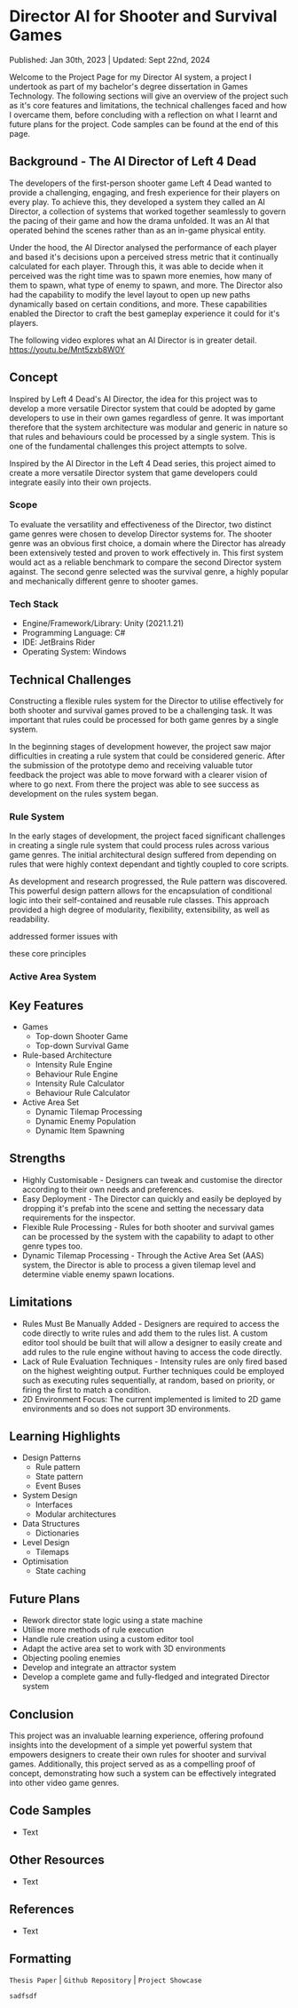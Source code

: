 
# Director AI for Shooter and Survival Games
Published: Jan 30th, 2023 | Updated: Sept 22nd, 2024

Welcome to the Project Page for my Director AI system, a project I undertook as part of my bachelor's degree 
dissertation in Games Technology. The following sections will give an overview of the project such
as it's core features and limitations, the technical challenges faced and how I overcame them, before 
concluding with a reflection on what I learnt and future plans for the project. Code samples can be found
at the end of this page.

## Background - The AI Director of Left 4 Dead
The developers of the first-person shooter game Left 4 Dead wanted to provide a challenging, engaging, and
fresh experience for their players on every play. To achieve this, they developed a system they called an 
AI Director, a collection of systems that worked together seamlessly to govern the pacing of their game and
how the drama unfolded. It was an AI that operated behind the scenes rather than as an in-game physical 
entity.

Under the hood, the AI Director analysed the performance of each player and based it's decisions upon a 
perceived stress metric that it continually calculated for each player. Through this, it was able to decide
when it perceived was the right time was to spawn more enemies, how many of them to spawn, what type of 
enemy to spawn, and more. The Director also had the capability to modify the level layout to open up new 
paths dynamically based on certain conditions, and more. These capabilities enabled the Director to craft 
the best gameplay experience it could for it's players.

The following video explores what an AI Director is in greater detail.
https://youtu.be/Mnt5zxb8W0Y

## Concept
Inspired by Left 4 Dead's AI Director, the idea for this project was to develop a more versatile Director 
system that could be adopted by game developers to use in their own games regardless of genre. It was 
important therefore that the system architecture was modular and generic in nature so that rules and 
behaviours could be processed by a single system. This is one of the fundamental challenges this project 
attempts to solve.


Inspired by the AI Director in the Left 4 Dead series, this project aimed to create a more versatile Director
system that game developers could integrate easily into their own projects.  



### Scope
To evaluate the versatility and effectiveness of the Director, two distinct game genres were chosen to
develop Director systems for. The shooter genre was an obvious first choice, a domain where the Director 
has already been extensively tested and proven to work effectively in. This first system would act as a 
reliable benchmark to compare the second Director system against. The second genre selected was the 
survival genre, a highly popular and mechanically different genre to shooter games.

### Tech Stack
- Engine/Framework/Library: Unity (2021.1.21)
- Programming Language: C#
- IDE: JetBrains Rider
- Operating System: Windows

## Technical Challenges
Constructing a flexible rules system for the Director to utilise effectively for both shooter and survival 
games proved to be a challenging task. It was important that rules could be processed for both game genres 
by a single system.

In the beginning stages of development however, the project saw major difficulties in creating a rule system
that could be considered generic. After the submission of the prototype demo and receiving valuable tutor
feedback the project was able to move forward with a clearer vision of where to go next. From there the 
project was able to see success as development on the rules system began.

### Rule System
In the early stages of development, the project faced significant challenges in creating a single rule 
system that could process rules across various game genres. The initial architectural design suffered
from depending on rules that were highly context dependant and tightly coupled to core scripts.

As development and research progressed, the Rule pattern was discovered. This powerful design pattern
allows for the encapsulation of conditional logic into their self-contained and reusable rule classes. 
This approach provided a high degree of modularity, flexibility, extensibility, as well as readability. 

addressed former issues with

these core principles 

### Active Area System


## Key Features
- Games
  - Top-down Shooter Game
  - Top-down Survival Game
- Rule-based Architecture
  - Intensity Rule Engine
  - Behaviour Rule Engine
  - Intensity Rule Calculator
  - Behaviour Rule Calculator
- Active Area Set
  - Dynamic Tilemap Processing
  - Dynamic Enemy Population
  - Dynamic Item Spawning

## Strengths
- Highly Customisable - Designers can tweak and customise the director according to their own needs and
 preferences.
- Easy Deployment - The Director can quickly and easily be deployed by dropping it's prefab into the scene
and setting the necessary data requirements for the inspector.
- Flexible Rule Processing - Rules for both shooter and survival games can be processed by the system with
the capability to adapt to other genre types too.
- Dynamic Tilemap Processing - Through the Active Area Set (AAS) system, the Director is able to process a
given tilemap level and determine viable enemy spawn locations.

## Limitations
- Rules Must Be Manually Added - Designers are required to access the code directly to write rules and add
them to the rules list. A custom editor tool should be built that will allow a designer to easily create
and add rules to the rule engine without having to access the code directly.
- Lack of Rule Evaluation Techniques - Intensity rules are only fired based on the highest weighting output.
Further techniques could be employed such as executing rules sequentially, at random, based on priority,
or firing the first to match a condition.
- 2D Environment Focus: The current implemented is limited to 2D game environments and so does not support
3D environments.

## Learning Highlights
- Design Patterns
  - Rule pattern
  - State pattern
  - Event Buses
- System Design
  - Interfaces
  - Modular architectures
- Data Structures
  - Dictionaries
- Level Design
  - Tilemaps
- Optimisation
  - State caching

## Future Plans
- Rework director state logic using a state machine
- Utilise more methods of rule execution
- Handle rule creation using a custom editor tool
- Adapt the active area set to work with 3D environments
- Objecting pooling enemies
- Develop and integrate an attractor system
- Develop a complete game and fully-fledged and integrated Director system

## Conclusion
This project was an invaluable learning experience, offering profound insights into the development of a 
simple yet powerful system that empowers designers to create their own rules for shooter and survival
games. Additionally, this project served as as a compelling proof of concept, demonstrating how such a 
system can be effectively integrated into other video game genres.

## Code Samples
- Text

## Other Resources
- Text

## References
- Text

## Formatting
``Thesis Paper`` | ``Github Repository`` | ``Project Showcase``

```Some Code
sadfsdf
```